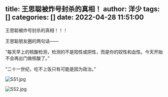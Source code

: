 title: 王思聪被炸号封杀的真相！
author: 洋少
tags: []
categories: []
date: 2022-04-28 11:51:00
---
王思聪被炸号封杀的真相！！！

王思聪朋友圈的两句话——

“每天早上的核酸检测，检测的不是阳性或阴性，而是你的奴性和血性。今天开始不会再出门做核酸了。”

“二十一世纪，吃不上饭只有可能是因为政治。”
<!-- more -->

![SS1.jpg](http://124.220.167.166:8081/i/2022/04/28/626a0eb13f2de.jpg)

![SS2.jpg](http://124.220.167.166:8081/i/2022/04/28/626a0eb8115df.jpg)
